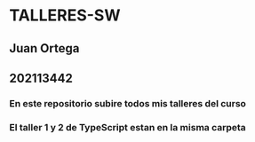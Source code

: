 # TALLERES-SW
## Juan Ortega
## 202113442
### En este repositorio subire todos mis talleres del curso
### El taller 1 y 2 de TypeScript estan en la misma carpeta 
